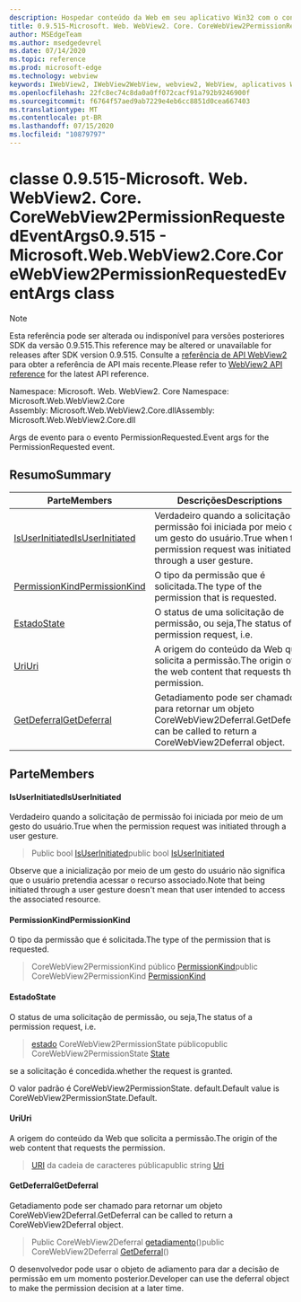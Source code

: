 ```yaml
---
description: Hospedar conteúdo da Web em seu aplicativo Win32 com o controle WebView2 do Microsoft Edge
title: 0.9.515-Microsoft. Web. WebView2. Core. CoreWebView2PermissionRequestedEventArgs
author: MSEdgeTeam
ms.author: msedgedevrel
ms.date: 07/14/2020
ms.topic: reference
ms.prod: microsoft-edge
ms.technology: webview
keywords: IWebView2, IWebView2WebView, webview2, WebView, aplicativos Win32, Win32, Edge, ICoreWebView2, ICoreWebView2Controller, controle do navegador, HTML Edge
ms.openlocfilehash: 22fc8ec74c8da0a0ff072cacf91a792b9246900f
ms.sourcegitcommit: f6764f57aed9ab7229e4eb6cc8851d0cea667403
ms.translationtype: MT
ms.contentlocale: pt-BR
ms.lasthandoff: 07/15/2020
ms.locfileid: "10879797"
---
```

# <span data-ttu-id="c381c-104">classe 0.9.515-Microsoft. Web. WebView2. Core. CoreWebView2PermissionRequestedEventArgs</span><span class="sxs-lookup"><span data-stu-id="c381c-104">0.9.515 - Microsoft.Web.WebView2.Core.CoreWebView2PermissionRequestedEventArgs class</span></span> 

> [!NOTE]
> <span data-ttu-id="c381c-105">Esta referência pode ser alterada ou indisponível para versões posteriores SDK da versão 0.9.515.</span><span class="sxs-lookup"><span data-stu-id="c381c-105">This reference may be altered or unavailable for releases after SDK version 0.9.515.</span></span> <span data-ttu-id="c381c-106">Consulte a [referência de API WebView2](../../../webview2-api-reference.md) para obter a referência de API mais recente.</span><span class="sxs-lookup"><span data-stu-id="c381c-106">Please refer to [WebView2 API reference](../../../webview2-api-reference.md) for the latest API reference.</span></span>

<span data-ttu-id="c381c-107">Namespace: Microsoft. Web. WebView2. Core </span><span class="sxs-lookup"><span data-stu-id="c381c-107">Namespace: Microsoft.Web.WebView2.Core</span></span>\
<span data-ttu-id="c381c-108">Assembly: Microsoft.Web.WebView2.Core.dll</span><span class="sxs-lookup"><span data-stu-id="c381c-108">Assembly: Microsoft.Web.WebView2.Core.dll</span></span>

<span data-ttu-id="c381c-109">Args de evento para o evento PermissionRequested.</span><span class="sxs-lookup"><span data-stu-id="c381c-109">Event args for the PermissionRequested event.</span></span>

## <span data-ttu-id="c381c-110">Resumo</span><span class="sxs-lookup"><span data-stu-id="c381c-110">Summary</span></span>

 <span data-ttu-id="c381c-111">Parte</span><span class="sxs-lookup"><span data-stu-id="c381c-111">Members</span></span>                        | <span data-ttu-id="c381c-112">Descrições</span><span class="sxs-lookup"><span data-stu-id="c381c-112">Descriptions</span></span>
--------------------------------|---------------------------------------------
[<span data-ttu-id="c381c-113">IsUserInitiated</span><span class="sxs-lookup"><span data-stu-id="c381c-113">IsUserInitiated</span></span>](#isuserinitiated) | <span data-ttu-id="c381c-114">Verdadeiro quando a solicitação de permissão foi iniciada por meio de um gesto do usuário.</span><span class="sxs-lookup"><span data-stu-id="c381c-114">True when the permission request was initiated through a user gesture.</span></span>
[<span data-ttu-id="c381c-115">PermissionKind</span><span class="sxs-lookup"><span data-stu-id="c381c-115">PermissionKind</span></span>](#permissionkind) | <span data-ttu-id="c381c-116">O tipo da permissão que é solicitada.</span><span class="sxs-lookup"><span data-stu-id="c381c-116">The type of the permission that is requested.</span></span>
[<span data-ttu-id="c381c-117">Estado</span><span class="sxs-lookup"><span data-stu-id="c381c-117">State</span></span>](#state) | <span data-ttu-id="c381c-118">O status de uma solicitação de permissão, ou seja,</span><span class="sxs-lookup"><span data-stu-id="c381c-118">The status of a permission request, i.e.</span></span>
[<span data-ttu-id="c381c-119">Uri</span><span class="sxs-lookup"><span data-stu-id="c381c-119">Uri</span></span>](#uri) | <span data-ttu-id="c381c-120">A origem do conteúdo da Web que solicita a permissão.</span><span class="sxs-lookup"><span data-stu-id="c381c-120">The origin of the web content that requests the permission.</span></span>
[<span data-ttu-id="c381c-121">GetDeferral</span><span class="sxs-lookup"><span data-stu-id="c381c-121">GetDeferral</span></span>](#getdeferral) | <span data-ttu-id="c381c-122">Getadiamento pode ser chamado para retornar um objeto CoreWebView2Deferral.</span><span class="sxs-lookup"><span data-stu-id="c381c-122">GetDeferral can be called to return a CoreWebView2Deferral object.</span></span>

## <span data-ttu-id="c381c-123">Parte</span><span class="sxs-lookup"><span data-stu-id="c381c-123">Members</span></span>

#### <span data-ttu-id="c381c-124">IsUserInitiated</span><span class="sxs-lookup"><span data-stu-id="c381c-124">IsUserInitiated</span></span> 

<span data-ttu-id="c381c-125">Verdadeiro quando a solicitação de permissão foi iniciada por meio de um gesto do usuário.</span><span class="sxs-lookup"><span data-stu-id="c381c-125">True when the permission request was initiated through a user gesture.</span></span>

> <span data-ttu-id="c381c-126">Public bool [IsUserInitiated](#isuserinitiated)</span><span class="sxs-lookup"><span data-stu-id="c381c-126">public bool [IsUserInitiated](#isuserinitiated)</span></span>

<span data-ttu-id="c381c-127">Observe que a inicialização por meio de um gesto do usuário não significa que o usuário pretendia acessar o recurso associado.</span><span class="sxs-lookup"><span data-stu-id="c381c-127">Note that being initiated through a user gesture doesn't mean that user intended to access the associated resource.</span></span>

#### <span data-ttu-id="c381c-128">PermissionKind</span><span class="sxs-lookup"><span data-stu-id="c381c-128">PermissionKind</span></span> 

<span data-ttu-id="c381c-129">O tipo da permissão que é solicitada.</span><span class="sxs-lookup"><span data-stu-id="c381c-129">The type of the permission that is requested.</span></span>

> <span data-ttu-id="c381c-130">CoreWebView2PermissionKind público [PermissionKind](#permissionkind)</span><span class="sxs-lookup"><span data-stu-id="c381c-130">public CoreWebView2PermissionKind [PermissionKind](#permissionkind)</span></span>

#### <span data-ttu-id="c381c-131">Estado</span><span class="sxs-lookup"><span data-stu-id="c381c-131">State</span></span> 

<span data-ttu-id="c381c-132">O status de uma solicitação de permissão, ou seja,</span><span class="sxs-lookup"><span data-stu-id="c381c-132">The status of a permission request, i.e.</span></span>

> <span data-ttu-id="c381c-133">[estado](#state) CoreWebView2PermissionState público</span><span class="sxs-lookup"><span data-stu-id="c381c-133">public CoreWebView2PermissionState [State](#state)</span></span>

<span data-ttu-id="c381c-134">se a solicitação é concedida.</span><span class="sxs-lookup"><span data-stu-id="c381c-134">whether the request is granted.</span></span>

<span data-ttu-id="c381c-135">O valor padrão é CoreWebView2PermissionState. default.</span><span class="sxs-lookup"><span data-stu-id="c381c-135">Default value is CoreWebView2PermissionState.Default.</span></span>

#### <span data-ttu-id="c381c-136">Uri</span><span class="sxs-lookup"><span data-stu-id="c381c-136">Uri</span></span> 

<span data-ttu-id="c381c-137">A origem do conteúdo da Web que solicita a permissão.</span><span class="sxs-lookup"><span data-stu-id="c381c-137">The origin of the web content that requests the permission.</span></span>

> <span data-ttu-id="c381c-138">[URI](#uri) da cadeia de caracteres pública</span><span class="sxs-lookup"><span data-stu-id="c381c-138">public string [Uri](#uri)</span></span>

#### <span data-ttu-id="c381c-139">GetDeferral</span><span class="sxs-lookup"><span data-stu-id="c381c-139">GetDeferral</span></span> 

<span data-ttu-id="c381c-140">Getadiamento pode ser chamado para retornar um objeto CoreWebView2Deferral.</span><span class="sxs-lookup"><span data-stu-id="c381c-140">GetDeferral can be called to return a CoreWebView2Deferral object.</span></span>

> <span data-ttu-id="c381c-141">Public CoreWebView2Deferral [getadiamento](#getdeferral)()</span><span class="sxs-lookup"><span data-stu-id="c381c-141">public CoreWebView2Deferral [GetDeferral](#getdeferral)()</span></span>

<span data-ttu-id="c381c-142">O desenvolvedor pode usar o objeto de adiamento para dar a decisão de permissão em um momento posterior.</span><span class="sxs-lookup"><span data-stu-id="c381c-142">Developer can use the deferral object to make the permission decision at a later time.</span></span>

